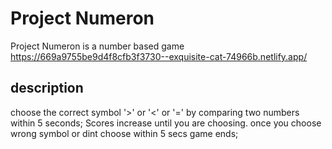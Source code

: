 # Project Numeron

Project Numeron is a number based game
https://669a9755be9d4f8cfb3f3730--exquisite-cat-74966b.netlify.app/

## description

choose the correct symbol '>' or '<' or '=' by comparing two numbers within 5 seconds;
Scores increase until you are choosing.
once you choose wrong symbol or dint choose within 5 secs game ends;